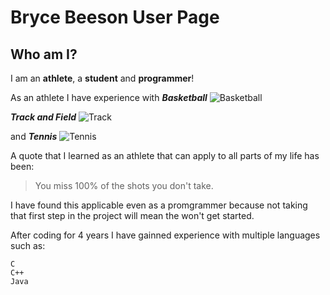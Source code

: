 # Bryce Beeson User Page
## Who am I?

I am an **athlete**, a **student** and **programmer**!

As an athlete I have experience with 
***Basketball***
![Basketball](https://stacknj.com/wp-content/uploads/2021/08/basketball.jpeg)

***Track and Field***
![Track](https://i.ytimg.com/vi/9BsDZ-PFhOU/maxresdefault.jpg)

and ***Tennis***
![Tennis](https://photoresources.wtatennis.com/photo-resources/2019/08/15/dbb59626-9254-4426-915e-57397b6d6635/tennis-origins-e1444901660593.jpg?width=1200&height=630)

A quote that I learned as an athlete that can apply to all parts of my life has been: 

> You miss 100% of the shots you don't take. 

I have found this applicable even as a promgrammer because not taking that first step in the project will mean the won't get started.

After coding for 4 years I have gainned experience with multiple languages such as:
```
C
C++
Java
```

